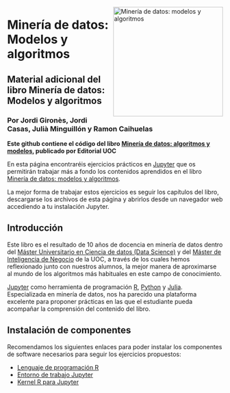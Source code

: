 <a href="http://www.editorialuoc.cat/mineria-de-datos"><img src="https://www.editorialuoc.cat/media/cache/a8/a1/a8a12045c1e742d4005870e8b91cdf3f.jpg" alt="Minería de datos: modelos y algoritmos" height="256px" align="right"></a>

# Minería de datos: Modelos y algoritmos
## Material adicional del libro **Minería de datos: Modelos y algoritmos**
### Por Jordi Gironès, Jordi Casas, Julià Minguillón y Ramon Caihuelas

**Este github contiene el código del libro [Minería de datos: algoritmos y modelos](http://www.editorialuoc.cat/mineria-de-datos), publicado por Editorial UOC**

En esta página encontraréis ejercicios prácticos en [Jupyter](http://jupyter.org/) que os permitirán trabajar más a fondo los contenidos aprendidos en el libro [Minería de datos: modelos y algoritmos](http://www.editorialuoc.cat/mineria-de-datos).

La mejor forma de trabajar estos ejercicios es seguir los capítulos del libro, descargarse los archivos de esta página y abrirlos desde un navegador web accediendo a tu instalación Jupyter.

## Introducción
Este libro es el resultado de 10 años de docencia en minería de datos dentro del [Máster Universitario en Ciencia de datos (Data Science)](https://estudios.uoc.edu/es/masters-universitarios/data-science/presentacion) y del [Máster de Inteligencia de Negocio](http://estudios.uoc.edu/es/masters-posgrados-especializaciones/master/informatica-multimedia-telecomunicacion/inteligencia-negocio-big-data/presentacion) de la UOC, a través de los cuales hemos reflexionado junto con nuestros alumnos, la mejor manera de aproximarse al mundo de los algoritmos más habituales en este campo de conocimiento.

[Jupyter](http://jupyter.org/) como herramienta de programación [R](https://www.r-project.org/), [Python](http://jupyter.org/) y [Julia](https://julialang.org/). Especializada en minería de datos, nos ha parecido una plataforma excelente para proponer prácticas en las que el estudiante pueda acompañar la comprensión del contenido del libro.

## Instalación de componentes
Recomendamos los siguientes enlaces para poder instalar los componentes de software necesarios para seguir los ejercicios propuestos:

- [Lenguaje de programación R](https://www.r-project.org/)
- [Entorno de trabajo Jupyter](http://jupyter.org/install.html)
- [Kernel R para Jupyter](https://irkernel.github.io/installation/)

